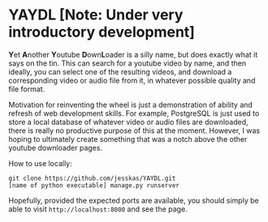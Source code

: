 # YAYDL [Note: Under very introductory development]
**Y**et **A**nother **Y**outube **D**own**L**oader is a silly name, but does
exactly what it says on the tin. This can search for a youtube video by name,
and then ideally, you can select one of the resulting videos, and download
a corresponding video or audio file from it, in whatever possible quality
and file format.

Motivation for reinventing the wheel is just a demonstration of ability
and refresh of web development skills. For example, PostgreSQL is just used
to store a local database of whatever video or audio files are downloaded, 
there is really no productive purpose of this at the moment. However, I 
was hoping to ultimately create something that was a notch above the other
youtube downloader pages.

How to use locally:
```
git clone https://github.com/jesskas/YAYDL.git
[name of python executable] manage.py runserver
```
Hopefully, provided the expected ports are available, you should simply
be able to visit `http://localhost:8000` and see the page.
